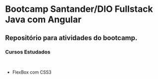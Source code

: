 # Bootcamp Santander/DIO Fullstack Java com Angular

## Repositório para atividades do bootcamp.

### Cursos Estudados
&nbsp;
 - FlexBox com CSS3